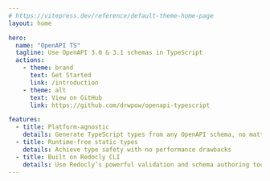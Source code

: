 ```yaml
---
# https://vitepress.dev/reference/default-theme-home-page
layout: home

hero:
  name: "OpenAPI TS"
  tagline: Use OpenAPI 3.0 & 3.1 schemas in TypeScript
  actions:
    - theme: brand
      text: Get Started
      link: /introduction
    - theme: alt
      text: View on GitHub
      link: https://github.com/drwpow/openapi-typescript

features:
  - title: Platform-agnostic
    details: Generate TypeScript types from any OpenAPI schema, no matter how it was generated
  - title: Runtime-free static types
    details: Achieve type safety with no performance drawbacks
  - title: Built on Redocly CLI
    details: Use Redocly’s powerful validation and schema authoring tools while reducing configuration
---
```

